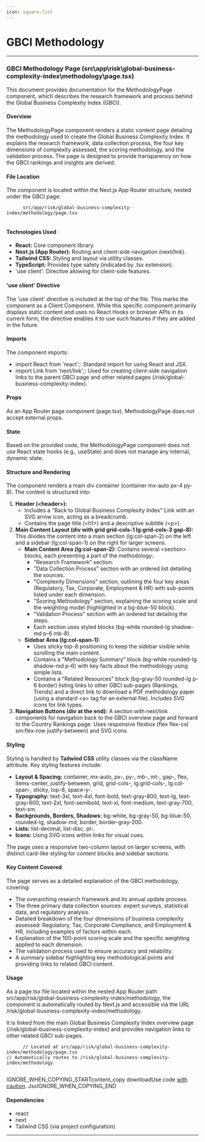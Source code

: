 ```yaml
---
icon: square-list
---
```


# GBCI Methodology

***

### GBCI Methodology Page (src\app\risk\global-business-complexity-index\methodology\page.tsx)

This document provides documentation for the MethodologyPage component, which describes the research framework and process behind the Global Business Complexity Index (GBCI).

#### Overview

The MethodologyPage component renders a static content page detailing the methodology used to create the Global Business Complexity Index. It explains the research framework, data collection process, the four key dimensions of complexity assessed, the scoring methodology, and the validation process. The page is designed to provide transparency on how the GBCI rankings and insights are derived.

#### File Location

The component is located within the Next.js App Router structure, nested under the GBCI page:

```
      src/app/risk/global-business-complexity-index/methodology/page.tsx
    
```

#### Technologies Used

* **React:** Core component library.
* **Next.js (App Router):** Routing and client-side navigation (next/link).
* **Tailwind CSS:** Styling and layout via utility classes.
* **TypeScript:** Provides type safety (indicated by .tsx extension).
* 'use client': Directive allowing for client-side features.

#### 'use client' Directive

The 'use client' directive is included at the top of the file. This marks the component as a Client Component. While this specific component primarily displays static content and uses no React Hooks or browser APIs in its current form, the directive enables it to use such features if they are added in the future.

#### Imports

The component imports:

* import React from 'react';: Standard import for using React and JSX.
* import Link from 'next/link';: Used for creating client-side navigation links to the parent GBCI page and other related pages (/risk/global-business-complexity-index).

#### Props

As an App Router page component (page.tsx), MethodologyPage does not accept external props.

#### State

Based on the provided code, the MethodologyPage component does not use React state hooks (e.g., useState) and does not manage any internal, dynamic state.

#### Structure and Rendering

The component renders a main div container (container mx-auto px-4 py-8). The content is structured into:

1. **Header (\<header>):**
   * Includes a "Back to Global Business Complexity Index" Link with an SVG arrow icon, acting as a breadcrumb.
   * Contains the page title (\<h1>) and a descriptive subtitle (\<p>).
2. **Main Content Layout (div with grid grid-cols-1 lg:grid-cols-3 gap-8):** This divides the content into a main section (lg:col-span-2) on the left and a sidebar (lg:col-span-1) on the right for larger screens.
   * **Main Content Area (lg:col-span-2):** Contains several \<section> blocks, each presenting a part of the methodology:
     * "Research Framework" section.
     * "Data Collection Process" section with an ordered list detailing the sources.
     * "Complexity Dimensions" section, outlining the four key areas (Regulatory, Tax, Corporate, Employment & HR) with sub-points listed under each dimension.
     * "Scoring Methodology" section, explaining the scoring scale and the weighting model (highlighted in a bg-blue-50 block).
     * "Validation Process" section with an ordered list detailing the steps.
     * Each section uses styled blocks (bg-white rounded-lg shadow-md p-6 mb-8).
   * **Sidebar Area (lg:col-span-1):**
     * Uses sticky top-8 positioning to keep the sidebar visible while scrolling the main content.
     * Contains a "Methodology Summary" block (bg-white rounded-lg shadow-md p-6) with key facts about the methodology using simple lists.
     * Contains a "Related Resources" block (bg-gray-50 rounded-lg p-6 border) listing links to other GBCI sub-pages (Rankings, Trends) and a direct link to download a PDF methodology paper (using a standard \<a> tag for an external file). Includes SVG icons for link types.
3. **Navigation Buttons (div at the end):** A section with next/link components for navigation back to the GBCI overview page and forward to the Country Rankings page. Uses responsive flexbox (flex flex-col sm:flex-row justify-between) and SVG icons.

#### Styling

Styling is handled by **Tailwind CSS** utility classes via the className attribute. Key styling features include:

* **Layout & Spacing:** container, mx-auto, px-, py-, mb-, mt-, gap-, flex, items-center, justify-between, grid, grid-cols-, lg:grid-cols-, lg:col-span-, sticky, top-8, space-y-.
* **Typography:** text-3xl, text-4xl, font-bold, text-gray-800, text-lg, text-gray-600, text-2xl, font-semibold, text-xl, font-medium, text-gray-700, text-sm.
* **Backgrounds, Borders, Shadows:** bg-white, bg-gray-50, bg-blue-50, rounded-lg, shadow-md, border, border-gray-200.
* **Lists:** list-decimal, list-disc, pl-.
* **Icons:** Using SVG icons within links for visual cues.

The page uses a responsive two-column layout on larger screens, with distinct card-like styling for content blocks and sidebar sections.

#### Key Content Covered

The page serves as a detailed explanation of the GBCI methodology, covering:

* The overarching research framework and its annual update process.
* The three primary data collection sources: expert surveys, statistical data, and regulatory analysis.
* Detailed breakdown of the four dimensions of business complexity assessed: Regulatory, Tax, Corporate Compliance, and Employment & HR, including examples of factors within each.
* Explanation of the 100-point scoring scale and the specific weighting applied to each dimension.
* The validation process used to ensure accuracy and reliability.
* A summary sidebar highlighting key methodological points and providing links to related GBCI content.

#### Usage

As a page.tsx file located within the nested App Router path src/app/risk/global-business-complexity-index/methodology, the component is automatically routed by Next.js and accessible via the URL /risk/global-business-complexity-index/methodology.

It is linked from the main Global Business Complexity Index overview page (/risk/global-business-complexity-index) and provides navigation links to other related GBCI sub-pages.

```
      // Located at src/app/risk/global-business-complexity-index/methodology/page.tsx
// Automatically routes to /risk/global-business-complexity-index/methodology
    
```

IGNORE\_WHEN\_COPYING\_STARTcontent\_copy  downloadUse code [with caution](https://support.google.com/legal/answer/13505487). JsxIGNORE\_WHEN\_COPYING\_END

#### Dependencies

* react
* next
* Tailwind CSS (via project configuration)

***

